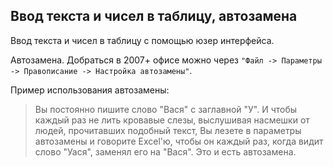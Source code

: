 Ввод текста и чисел в таблицу, автозамена
---

Ввод текста и чисел в таблицу с помощью юзер интерфейса.

Автозамена. Добраться в 2007+ офисе можно через `"Файл -> Параметры -> Правописание -> Настройка автозамены"`.

Пример использования автозамены:
> Вы постоянно пишите слово "Вася" с заглавной "У". И чтобы каждый раз не лить кровавые слезы, выслушивая насмешки от людей, прочитавших подобный текст, Вы лезете в параметры автозамены и говорите Excel'ю, чтобы он каждый раз, когда видит слово "Уася", заменял его на "Вася". Это и есть автозамена.
